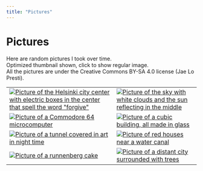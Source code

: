 ```yaml
---
title: "Pictures"
---
```


# Pictures

Here are random pictures I took over time.  
Optimized thumbnail shown, click to show regular image.  
All the pictures are under the Creative Commons BY-SA 4.0 license (Jae Lo Presti).


|    |    |
| -- | -- |
| [![Picture of the Helsinki city center with electric boxes in the center that spell the word "forgive"](https://bm.777.tf/wb/pics/forgive-optim-small.jpg)](https://bm.777.tf/wb/pics/forgive.jpg) | [![Picture of the sky with white clouds and the sun reflecting in the middle](https://bm.777.tf/wb/pics/clouds-optim-small.jpg)](https://bm.777.tf/wb/pics/clouds.jpg) |
| [![Picture of a Commodore 64 microcomputer](https://bm.777.tf/wb/pics/commodore-optim-small.jpg)](https://bm.777.tf/wb/pics/commodore.jpg) | [![Picture of a cubic building, all made in glass](https://bm.777.tf/wb/pics/cubic-optim-small.jpg)](https://bm.777.tf/wb/pics/cubic.jpg) |
| [![Picture of a tunnel covered in art in night time](https://bm.777.tf/wb/pics/nighttime-optim-small.jpg)](https://bm.777.tf/wb/pics/nighttime.jpg) | [![Picture of red houses near a water canal](https://bm.777.tf/wb/pics/redhouse-optim-small.jpg)](https://bm.777.tf/wb/pics/redhouse.jpg) |
| [![Picture of a runnenberg cake](https://bm.777.tf/wb/pics/runnenberg-optim-small.jpg)](https://bm.777.tf/wb/pics/runnenberg.jpg) | [![Picture of a distant city surrounded with trees](https://bm.777.tf/wb/pics/distance-optim-small.jpg)](https://bm.777.tf/wb/pics/distance.jpg) |

<style>
table thead {
    display:none
}
</style>
